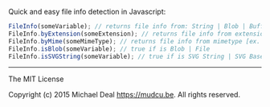 Quick and easy file info detection in Javascript:

```js
FileInfo(someVariable); // returns file info from: String | Blob | Buffer
FileInfo.byExtension(someExtension); // returns file info from extension [ex. "gif" | "webm"]
FileInfo.byMime(someMimeType); // returns file info from mimetype [ex. "image/gif" | "video/webm"]
FileInfo.isBlob(someVariable); // true if is Blob | File
FileInfo.isSVGString(someVariable); // true if is SVG String | SVG Base64
```
--------------------------------------------------------------------------------------------------------------

The MIT License

Copyright (c) 2015 Michael Deal <https://mudcu.be>. All rights reserved.

